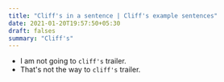 ```yaml
---
title: "Cliff's in a sentence | Cliff's example sentences"
date: 2021-01-20T19:57:50+05:30
draft: falses
summary: "Cliff's"
---
```

- I am not going to `cliff's` trailer.
- That's not the way to `cliff's` trailer.
                 
